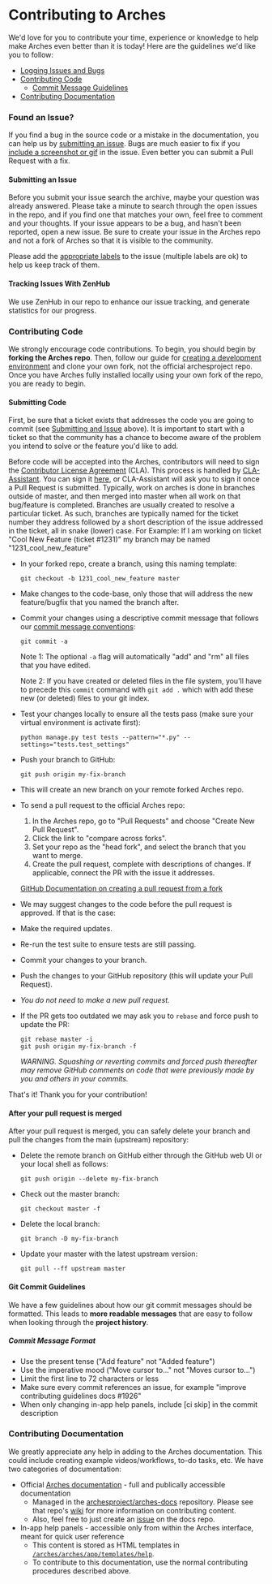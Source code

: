 # Contributing to Arches

We'd love for you to contribute your time, experience or knowledge to help make Arches even better than it is
today! Here are the guidelines we'd like you to follow:
- [Logging Issues and Bugs](#issue)
- [Contributing Code](#contribute-code)
    - [Commit Message Guidelines](#commit)
- [Contributing Documentation](#documentation)

### <a name="issue"></a> Found an Issue?
If you find a bug in the source code or a mistake in the documentation, you can help us by
[submitting an issue](https://github.com/archesproject/arches/issues). Bugs are much easier to fix if you [include a screenshot or gif](https://github.com/archesproject/arches/wiki/Screen-capture) in the issue. Even better you can submit a Pull Request
with a fix.

#### Submitting an Issue
Before you submit your issue search the archive, maybe your question was already answered. Please take a minute to search through the open issues in the repo, and if you find one that matches your own, feel free to comment and your thoughts.
If your issue appears to be a bug, and hasn't been reported, open a new issue. Be sure to create your issue in the Arches repo and not a fork of Arches so that it is visible to the community.

Please add the [appropriate labels](https://github.com/archesproject/arches/wiki/Issue-and-Pull-Request-Labels) to the issue (multiple labels are ok) to help us keep track of them.

#### Tracking Issues With ZenHub
We use ZenHub in our repo to enhance our issue tracking, and generate statistics for our progress.

### <a name="contribute-code"></a> Contributing Code
We strongly encourage code contributions. To begin, you should begin by **forking the Arches repo**. Then, follow our guide for [creating a development environment](https://arches.readthedocs.io/en/latest/creating-a-development-environment/) and clone your own fork, not the official archesproject repo. Once you have Arches fully installed locally using your own fork of the repo, you are ready to begin.

#### Submitting Code

First, be sure that a ticket exists that addresses the code you are going to commit (see [Submitting and Issue](https://github.com/archesproject/arches/blob/master/CONTRIBUTING.md#submitting-an-issue) above). It is important to start with a ticket so that the community has a chance to become aware of the problem you intend to solve or the feature you'd like to add.

Before code will be accepted into the Arches, contributors will need to sign the [Contributor License Agreement](https://gist.github.com/archesprojectbot/a3fac614c9fcb9129cd0b5339d9981a4) (CLA). This process is handled by [CLA-Assistant](https://cla-assistant.io). You can sign it [here](https://cla-assistant.io/archesproject/arches), or CLA-Assistant will ask you to sign it once a Pull Request is submitted.
Typically, work on arches is done in branches outside of master, and then merged into master when all work on that bug/feature is completed. Branches are usually created to resolve a particular ticket. As such, branches are typically named for the ticket number they address followed by a short description of the issue addressed in the ticket, all in snake (lower) case.
For Example:
If I am working on ticket "Cool New Feature (ticket #1231)" my branch may be named "1231_cool_new_feature"
* In your forked repo, create a branch, using this naming template:
     ```shell
    git checkout -b 1231_cool_new_feature master
    ```
* Make changes to the code-base, only those that will address the new feature/bugfix that you named the branch after.
* Commit your changes using a descriptive commit message that follows our
 [commit message conventions](#commit-message-format):
     ```shell
    git commit -a
    ```

    Note 1: The optional `-a` flag will automatically "add" and "rm" all files that you have edited.

    Note 2: If you have created or deleted files in the file system, you'll have to precede this `commit` command with `git add .` which with add these new (or deleted) files to your git index.
* Test your changes locally to ensure all the tests pass (make sure your virtual environment is activate first):
    ```shell
   python manage.py test tests --pattern="*.py" --settings="tests.test_settings"
   ```
* Push your branch to GitHub:
    ```shell
   git push origin my-fix-branch
   ```
* This will create an new branch on your remote forked Arches repo.
* To send a pull request to the official Arches repo:
    1. In the Arches repo, go to "Pull Requests" and choose "Create New Pull Request".
   1. Click the link to "compare across forks".
   1. Set your repo as the "head fork", and select the branch that you want to merge.
   1. Create the pull request, complete with descriptions of changes. If applicable, connect the PR with the issue it addresses.
   
   [GitHub Documentation on creating a pull request from a fork](https://help.github.com/articles/creating-a-pull-request-from-a-fork/)
   
* We may suggest changes to the code before the pull request is approved. If that is the case:
 * Make the required updates.
 * Re-run the test suite to ensure tests are still passing.
 * Commit your changes to your branch.
 * Push the changes to your GitHub repository (this will update your Pull Request).
 * _You do not need to make a new pull request._
* If the PR gets too outdated we may ask you to `rebase` and force push to update the PR:
    ```shell
   git rebase master -i
   git push origin my-fix-branch -f
   ```

    *WARNING. Squashing or reverting commits and forced push thereafter may remove GitHub comments
on code that were previously made by you and others in your commits.*

That's it! Thank you for your contribution!

#### After your pull request is merged
After your pull request is merged, you can safely delete your branch and pull the changes
from the main (upstream) repository:
* Delete the remote branch on GitHub either through the GitHub web UI or your local shell as follows:
    ```shell
   git push origin --delete my-fix-branch
   ```
* Check out the master branch:
    ```shell
   git checkout master -f
   ```
* Delete the local branch:
    ```shell
   git branch -D my-fix-branch
   ```
* Update your master with the latest upstream version:
    ```shell
   git pull --ff upstream master
   ```
   
#### <a name="commit"></a> Git Commit Guidelines
We have a few guidelines about how our git commit messages should be formatted.  This leads to **more
readable messages** that are easy to follow when looking through the **project history**.

##### Commit Message Format
* Use the present tense ("Add feature" not "Added feature")
* Use the imperative mood ("Move cursor to..." not "Moves cursor to...")
* Limit the first line to 72 characters or less
* Make sure every commit references an issue, for example "improve contributing guidelines docs #1926"
* When only changing in-app help panels, include [ci skip] in the commit description

### <a name="documentation"></a> Contributing Documentation
We greatly appreciate any help in adding to the Arches documentation. This could include creating example videos/workflows, to-do tasks, etc. We have two categories of documentation:
- Official [Arches documentation][readthedocs] - full and publically accessible documentation
   - Managed in the [archesproject/arches-docs](https://github.com/archesproject/arches-docs) repository. Please see that repo's [wiki](https://github.com/archesproject/arches-docs/wiki) for more information on contributing content.
   - Also, feel free to just create an [issue](https://github.com/archesproject/arches-docs/issues) on the docs repo.
- In-app help panels - accessible only from within the Arches interface, meant for quick user reference
   - This content is stored as HTML templates in [`/arches/arches/app/templates/help`](https://github.com/archesproject/arches/tree/master/arches/app/templates/help).
   - To contribute to this documentation, use the normal contributing procedures described above.
   
[github]: https://github.com/archesproject/arches/
[groups]: https://groups.google.com/forum/#!forum/archesproject
[website]: http://http://archesproject.org
[getty]: http://www.getty.edu/conservation
[wmf]: http://www.wmf.org/
[Contributing]: https://github.com/archesproject/arches/blob/master/.github/CONTRIBUTING.md
[readthedocs]: http://arches.readthedocs.io
